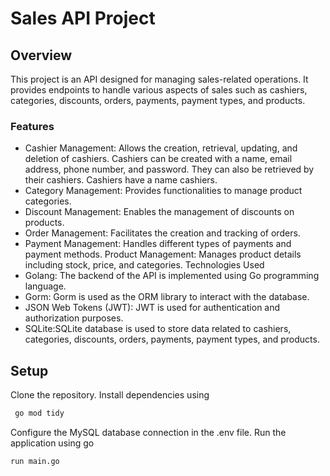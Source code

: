 # Sales API Project

## Overview

This project is an API designed for managing sales-related operations. It provides endpoints to handle various aspects of sales such as cashiers, categories, discounts, orders, payments, payment types, and products.

### Features

- Cashier Management: Allows the creation, retrieval, updating, and deletion of
  cashiers. Cashiers can be created with a name, email address, phone number, and password. They can also be retrieved by their cashiers. Cashiers have a name cashiers.
- Category Management: Provides functionalities to manage product categories.
- Discount Management: Enables the management of discounts on products.
- Order Management: Facilitates the creation and tracking of orders.
- Payment Management: Handles different types of payments and payment methods.
  Product Management: Manages product details including stock, price, and categories.
  Technologies Used
- Golang: The backend of the API is implemented using Go programming language.
- Gorm: Gorm is used as the ORM library to interact with the database.
- JSON Web Tokens (JWT): JWT is used for authentication and authorization purposes.
- SQLite:SQLite database is used to store data related to cashiers, categories, discounts, orders, payments, payment types, and products.

## Setup

Clone the repository.
Install dependencies using

```sh
 go mod tidy
```

Configure the MySQL database connection in the .env file.
Run the application using go

```sh
run main.go
```
